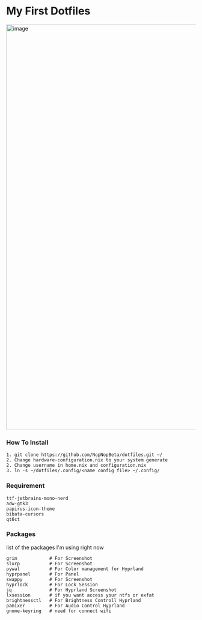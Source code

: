 # My First Dotfiles
<img width="1920" height="1080" alt="image" src="https://github.com/user-attachments/assets/968f40bb-951e-483f-b885-5689ae7f50e1" />

### How To Install
```
1. git clone https://github.com/NopNopBeta/dotfiles.git ~/
2. Change hardware-configuration.nix to your system generate
2. Change username in home.nix and configuration.nix
3. ln -s ~/dotfiles/.config/<name config file> ~/.config/
```

### Requirement
```
ttf-jetbrains-mono-nerd
adw-gtk3
papirus-icon-theme
bibata-cursors
qt6ct
```

### Packages
list of the packages I'm using right now
```
grim            # For Screenshot
slurp           # For Screenshot
pywal           # For Color management for Hyprland
hyprpanel       # For Panel
swappy          # For Screenshot
hyprlock        # For Lock Session
jq              # For Hyprland Screenshot
lxsession       # if you want access your ntfs or exfat
brightnessctl   # For Brightness Controll Hyprland
pamixer         # For Audio Control Hyprland
gnome-keyring   # need for connect wifi
```
